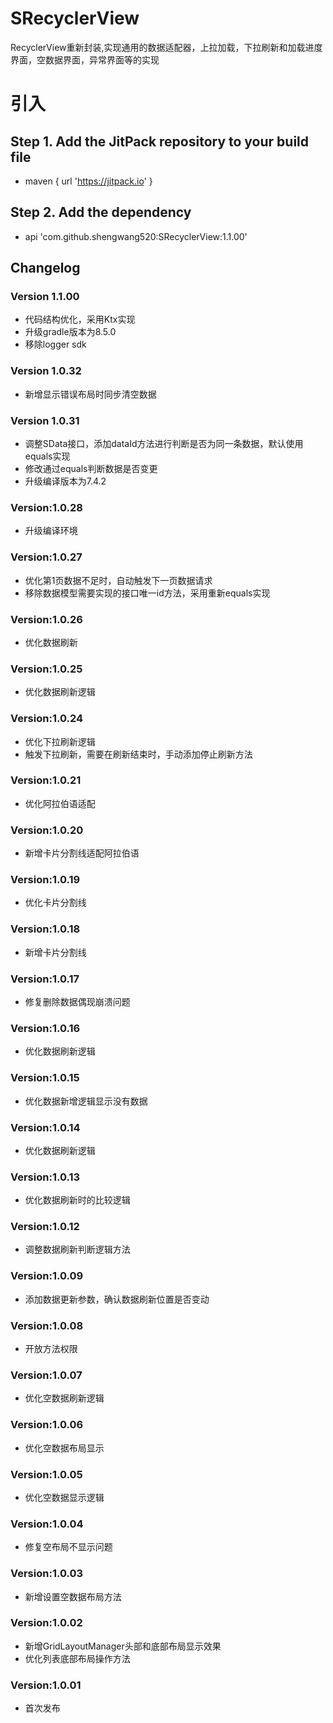 # SRecyclerView

RecyclerView重新封装,实现通用的数据适配器，上拉加载，下拉刷新和加载进度界面，空数据界面，异常界面等的实现

# 引入

## Step 1. Add the JitPack repository to your build file

* maven { url '<https://jitpack.io>' }

## Step 2. Add the dependency

* api 'com.github.shengwang520:SRecyclerView:1.1.00'

## Changelog

### Version 1.1.00

* 代码结构优化，采用Ktx实现
* 升级gradle版本为8.5.0
* 移除logger sdk

### Version 1.0.32

* 新增显示错误布局时同步清空数据

### Version 1.0.31

* 调整SData接口，添加dataId方法进行判断是否为同一条数据，默认使用equals实现
* 修改通过equals判断数据是否变更
* 升级编译版本为7.4.2

### Version:1.0.28

* 升级编译环境

### Version:1.0.27

* 优化第1页数据不足时，自动触发下一页数据请求
* 移除数据模型需要实现的接口唯一id方法，采用重新equals实现

### Version:1.0.26

* 优化数据刷新

### Version:1.0.25

* 优化数据刷新逻辑

### Version:1.0.24

* 优化下拉刷新逻辑
* 触发下拉刷新，需要在刷新结束时，手动添加停止刷新方法

### Version:1.0.21

* 优化阿拉伯语适配

### Version:1.0.20

* 新增卡片分割线适配阿拉伯语

### Version:1.0.19

* 优化卡片分割线

### Version:1.0.18

* 新增卡片分割线

### Version:1.0.17

* 修复删除数据偶现崩溃问题

### Version:1.0.16

* 优化数据刷新逻辑

### Version:1.0.15

* 优化数据新增逻辑显示没有数据

### Version:1.0.14

* 优化数据刷新逻辑

### Version:1.0.13

* 优化数据刷新时的比较逻辑

### Version:1.0.12

* 调整数据刷新判断逻辑方法

### Version:1.0.09

* 添加数据更新参数，确认数据刷新位置是否变动

### Version:1.0.08

* 开放方法权限

### Version:1.0.07

* 优化空数据刷新逻辑

### Version:1.0.06

* 优化空数据布局显示

### Version:1.0.05

* 优化空数据显示逻辑

### Version:1.0.04

* 修复空布局不显示问题

### Version:1.0.03

* 新增设置空数据布局方法

### Version:1.0.02

* 新增GridLayoutManager头部和底部布局显示效果
* 优化列表底部布局操作方法

### Version:1.0.01

* 首次发布
